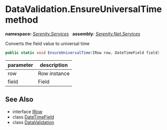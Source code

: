 # DataValidation.EnsureUniversalTime method
**namespace:** *[Serenity.Services](../../README.md#serenity.services-namespace)*   **assembly**: *[Serenity.Net.Services](../../README.md)*

Converts the field value to universal time

```csharp
public static void EnsureUniversalTime(IRow row, DateTimeField field)
```

| parameter | description |
| --- | --- |
| row | Row instance |
| field | Field |

## See Also

* interface [IRow](../Serenity.Net.Entity/../../Serenity.Data/IRow.md)
* class [DateTimeField](../Serenity.Net.Entity/../../Serenity.Data/DateTimeField.md)
* class [DataValidation](../DataValidation.md)